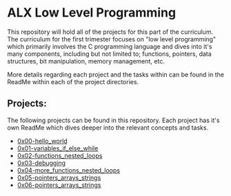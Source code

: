 # ALX Low Level Programming

This repository will hold all of the projects for this part of the curriculum. The curriculum for the first trimester focuses on "low level programming" which primarily involves the C programming language and dives into it's many components, including but not limited to; functions, pointers, data structures, bit manipulation, memory management, etc.

More details regarding each project and the tasks within can be found in the ReadMe within each of the project directories.

## Projects:

The following projects can be found in this repository. Each project has it's own ReadMe which dives deeper into the relevant concepts and tasks.

 - [0x00-hello_world](https://github.com/deanbirnie/alx-low_level_programming/tree/master/0x00-hello_world)
 - [0x01-variables_if_else_while](https://github.com/deanbirnie/alx-low_level_programming/tree/master/0x01-variables_if_else_while)
 - [0x02-functions_nested_loops](https://github.com/deanbirnie/alx-low_level_programming/tree/master/0x02-functions_nested_loops)
 - [0x03-debugging](https://github.com/deanbirnie/alx-low_level_programming/tree/master/0x03-debugging)
 - [0x04-more_functions_nested_loops](https://github.com/deanbirnie/alx-low_level_programming/tree/master/0x04-more_functions_nested_loops)
 - [0x05-pointers_arrays_strings](https://github.com/deanbirnie/alx-low_level_programming/tree/master/0x05-pointers_arrays_strings)
 - [0x06-pointers_arrays_strings](https://github.com/deanbirnie/alx-low_level_programming/tree/master/0x06-pointers_arrays_strings)
